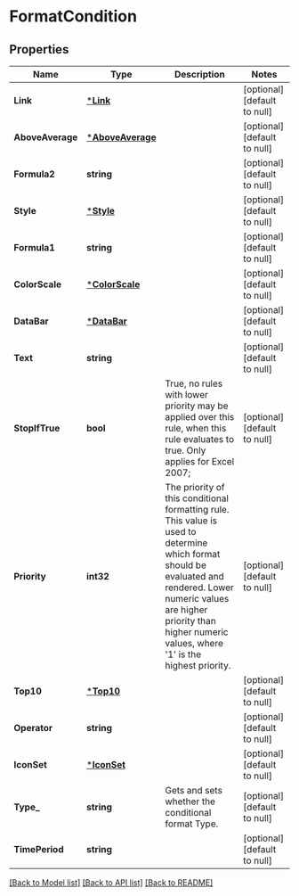 # FormatCondition

## Properties
Name | Type | Description | Notes
------------ | ------------- | ------------- | -------------
**Link** | [***Link**](Link.md) |  | [optional] [default to null]
**AboveAverage** | [***AboveAverage**](AboveAverage.md) |  | [optional] [default to null]
**Formula2** | **string** |  | [optional] [default to null]
**Style** | [***Style**](Style.md) |  | [optional] [default to null]
**Formula1** | **string** |  | [optional] [default to null]
**ColorScale** | [***ColorScale**](ColorScale.md) |  | [optional] [default to null]
**DataBar** | [***DataBar**](DataBar.md) |  | [optional] [default to null]
**Text** | **string** |  | [optional] [default to null]
**StopIfTrue** | **bool** | True, no rules with lower priority may be applied over this rule, when this     rule evaluates to true.  Only applies for Excel 2007; | [optional] [default to null]
**Priority** | **int32** | The priority of this conditional formatting rule. This value is used to determine     which format should be evaluated and rendered. Lower numeric values are higher     priority than higher numeric values, where &#39;1&#39; is the highest priority. | [optional] [default to null]
**Top10** | [***Top10**](Top10.md) |  | [optional] [default to null]
**Operator** | **string** |  | [optional] [default to null]
**IconSet** | [***IconSet**](IconSet.md) |  | [optional] [default to null]
**Type_** | **string** | Gets and sets whether the conditional format Type.              | [optional] [default to null]
**TimePeriod** | **string** |  | [optional] [default to null]

[[Back to Model list]](../README.md#documentation-for-models) [[Back to API list]](../README.md#documentation-for-api-endpoints) [[Back to README]](../README.md)


